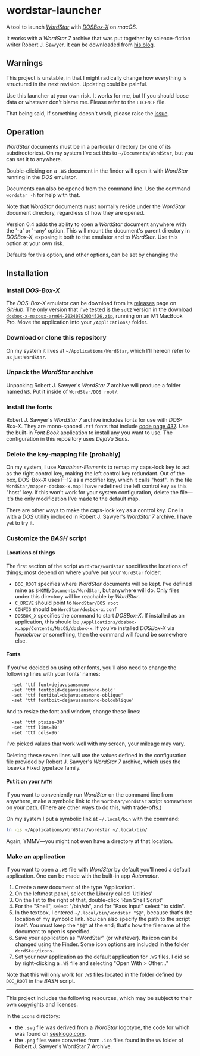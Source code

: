# wordstar-launcher

A tool to launch [_WordStar_](https://sfwriter.com/wordstar.htm)
with [_DOSBox-X_](https://dosbox-x.com/)
on _macOS_.

It works with a _WordStar 7_ archive
that was put together by science-fiction writer Robert J. Sawyer.
It can be downloaded from [his blog](https://sfwriter.com/blog/?p=5806).

## Warnings

This project is unstable,
in that I might radically change
how everything is structured in the next revision.
Updating could be painful.

Use this launcher at your own risk.
It works for me, but If you should loose data or whatever
don't blame me.
Please refer to the `LICENCE` file.

That being said,
If something doesn't work,
please raise the [issue](https://github.com/heckman/wordstar-launcher/issues).

## Operation

_WordStar_ documents must be in a particular directory
(or one of its subdirectories).
On my system I've set this to `~/Documents/WordStar`,
but you can set it to anywhere.

Double-clicking on a `.WS` document in the finder
will open it with _WordStar_ running in the _DOS_ emulator.

Documents can also be opened from the command line.
Use the command `wordstar -h` for help with that.

Note that _WordStar_ documents must normally reside
under the _WordStar_ document directory,
regardless of how they are opened.

Version 0.4 adds the ability
to open a _WordStar_ document anywhere
with the '-a' or '-any' option.
This will mount the document's parent directory
in _DOSBox-X_, exposing it
both to the emulator and to _WordStar_.
Use this option at your own risk.

Defaults for this option, and other options,
can be set by changing the

## Installation

### Install _DOS-Box-X_

The _DOS-Box-X_ emulator can be download from its
[releases](https://github.com/joncampbell123/dosbox-x/releases)
page on _GitHub_.
The only version that I've tested is the `sdl2` version in the download
[`dosbox-x-macosx-arm64-20240702034526.zip`](https://github.com/joncampbell123/dosbox-x/releases/download/dosbox-x-v2024.07.01/dosbox-x-macosx-arm64-20240702034526.zip),
running on an M1 MacBook Pro.
Move the application into your `/Applications/` folder.

### Download or clone this repository

On my system it lives at `~/Applications/WordStar`,
which I'll hereon refer to as just `WordStar`.

### Unpack the _WordStar_ archive

Unpacking Robert J. Sawyer's _WordStar 7_ archive
will produce a folder named `WS`.
Put it inside of `WordStar/DOS root/`.

### Install the fonts

Robert J. Sawyer's _WordStar 7_ archive
includes fonts for use with _DOS-Box-X_.
They are mono-spaced `.ttf` fonts that include
[code page 437](https://en.wikipedia.org/wiki/Code_page_437).
Use the built-in _Font Book_ application to install any you want to use.
The configuration in this repository uses _DejaVu Sans_.

### Delete the key-mapping file (probably)

On my system, I use _Karabiner-Elements_
to remap my caps-lock key to act as the right control key,
making the left control key redundant.
Out of the box, DOS-Box-X uses F-12 as a modifier key,
which it calls "host".
In the file `WordStar/mapper-dosbox-x.map`
I have redefined the left control key as this "host" key.
If this won't work for your system configuration,
delete the file—it's the only modification I've made to the default map.

There are other ways to make the caps-lock key as a control key.
One is with a _DOS_ utillity
included in Robert J. Sawyer's _WordStar 7_ archive.
I have yet to try it.

### Customize the _BASH_ script

#### Locations of things

The first section of the script `WordStar/wordstar`
specifies the locations of things;
most depend on where you've put your `WordStar` folder:

- `DOC_ROOT` specifies where
  _WordStar_ documents will be kept.
  I've defined mine as
  `$HOME/Documents/WordStar`,
  but anywhere will do.
  Only files under this directory
  will be reachable by _WordStar_.
- `C_DRIVE` should point to
  `WordStar/DOS root`
- `CONFIG` should be
  `WordStar/dosbox-x.conf`
- `DOSBOX_X` specifies the command to start _DOSBox-X_.
  If installed as an application, this should be
  `/Applications/dosbox-x.app/Contents/MacOS/dosbox-x`.
  If you've installed _DOSBox-X_ via _homebrew_ or something,
  then the command will found be somewhere else.

#### Fonts

If you've decided on using other fonts,
you'll also need to change the following lines with your fonts' names:

```text
  -set 'ttf font=dejavusansmono'
  -set 'ttf fontbold=dejavusansmono-bold'
  -set 'ttf fontital=dejavusansmono-oblique'
  -set 'ttf fontboit=dejavusansmono-boldoblique'
```

And to resize the font and window, change these lines:

```text
  -set 'ttf ptsize=30'
  -set 'ttf lins=30'
  -set 'ttf cols=96'
```

I've picked values that work well with my screen,
your mileage may vary.

Deleting these seven lines will use
the values defined in the configuration file
provided by Robert J. Sawyer's _WordStar 7_ archive,
which uses the Iosevka Fixed typeface family.

#### Put it on your `PATH`

If you want to conveniently run _WordStar_
on the command line from anywhere,
make a symbolic link to the `WordStar/wordstar` script
somewhere on your path.
(There are other ways to do this, with trade-offs.)

On my system I put a symbolic link
at `~/.local/bin` with the command:

```bash
ln -is ~/Applications/WordStar/wordstar ~/.local/bin/
```

Again, YMMV—you might not even have a directory at that location.

### Make an application

If you want to open a `.WS` file with _WordStar_ by default
you'll need a default application.
One can be made with the built-in app _Automator_.

1. Create a new document of the type 'Application'.
2. On the leftmost panel, select the Library called 'Utilities'
3. On the list to the right of that, double-click 'Run Shell Script'
4. For the "Shell", select "/bin/sh",
   and for "Pass Input" select "to stdin".
5. In the textbox, I entered `~/.local/bin/wordstar "$@"`,
   because that's the location of my symbolic link.
   You can also specify the path to the script itself.
   You must keep the `"$@"` at the end;
   that's how the filename of the document to open is specified.
6. Save your application as "WordStar" (or whatever).
   Its icon can be changed using the Finder.
   Some icon options are included in the folder `WordStar/icons`.
7. Set your new application as the default application for `.WS` files. I did so by right-clicking a `.WS` file
   and selecting "Open With > Other…"

Note that this will only work
for `.WS` files located in the folder
defined by `DOC_ROOT` in the _BASH_ script.

---

This project includes the following resources,
which may be subject to their own copyrights and licenses.

In the `icons` directory:

- the `.svg` file was derived
  from a _WordStar_ logotype,
  the code for which was found on
  [seeklogo.com](https://seeklogo.com/vector-logo/440979/wordstar).
- the `.png` files were converted
  from `.ico` files found in the `WS` folder
  of Robert J. Sawyer's WordStar 7 Archive.
